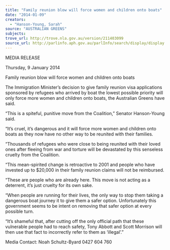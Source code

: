 ```yaml
---
title: "Family reunion blow will force women and children onto boats"
date: "2014-01-09"
creators:
  - "Hanson-Young, Sarah"
source: "AUSTRALIAN GREENS"
subjects:
trove_url: http://trove.nla.gov.au/version/211403099
source_url: http://parlinfo.aph.gov.au/parlInfo/search/display/display.w3p;query=Id%3A%22media/pressrel/2935222%22
---
```


 MEDIA RELEASE    

 Thursday, 9 January 2014    

 Family reunion blow will force women and  children onto boats    

 The Immigration Minister’s decision to give family reunion visa applications sponsored by refugees  who arrived by boat the lowest possible priority will only force more women and children onto  boats, the Australian Greens have said.    

 “This is a spiteful, punitive move from the Coalition,” Senator Hanson-Young said.    

 “It’s cruel, it’s dangerous and it will force more women and children onto boats as they now have no  other way to be reunited with their families.    

 “Thousands of refugees who were close to being reunited with their loved ones after fleeing from  war and torture will be devastated by this senseless cruelty from the Coalition.    

 “This mean-spirited change is retroactive to 2001 and people who have invested up to $20,000 in  their family reunion claims will not be reimbursed.    

 “These are people who are already here. This move is not acting as a deterrent, it’s just cruelty for its  own sake.    

 “When people are running for their lives, the only way to stop them taking a dangerous boat journey  it to give them a safer option. Unfortunately this government seems to be intent on removing that  safer option at every possible turn.   

 “It’s shameful that, after cutting off the only official path that these vulnerable people had to reach  safety, Tony Abbott and Scott Morrison will then use that fact to incorrectly refer to them as  ‘illegal’.”   

 

 Media Contact: Noah Schultz-Byard 0427 604 760   


